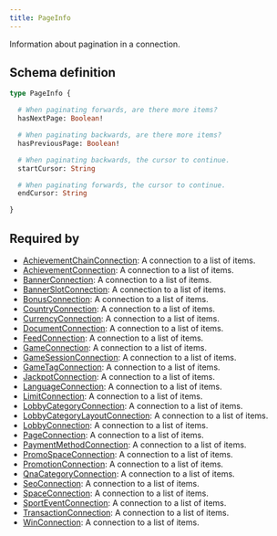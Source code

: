 ```yaml
---
title: PageInfo
---
```


Information about pagination in a connection.

## Schema definition
```graphql
type PageInfo {

  # When paginating forwards, are there more items?
  hasNextPage: Boolean! 

  # When paginating backwards, are there more items?
  hasPreviousPage: Boolean! 

  # When paginating backwards, the cursor to continue.
  startCursor: String 

  # When paginating forwards, the cursor to continue.
  endCursor: String 

}
```
## Required by
* [AchievementChainConnection](graphql/schema/achievementchainconnection.md): A connection to a list of items.
* [AchievementConnection](graphql/schema/achievementconnection.md): A connection to a list of items.
* [BannerConnection](graphql/schema/bannerconnection.md): A connection to a list of items.
* [BannerSlotConnection](graphql/schema/bannerslotconnection.md): A connection to a list of items.
* [BonusConnection](graphql/schema/bonusconnection.md): A connection to a list of items.
* [CountryConnection](graphql/schema/countryconnection.md): A connection to a list of items.
* [CurrencyConnection](graphql/schema/currencyconnection.md): A connection to a list of items.
* [DocumentConnection](graphql/schema/documentconnection.md): A connection to a list of items.
* [FeedConnection](graphql/schema/feedconnection.md): A connection to a list of items.
* [GameConnection](graphql/schema/gameconnection.md): A connection to a list of items.
* [GameSessionConnection](graphql/schema/gamesessionconnection.md): A connection to a list of items.
* [GameTagConnection](graphql/schema/gametagconnection.md): A connection to a list of items.
* [JackpotConnection](graphql/schema/jackpotconnection.md): A connection to a list of items.
* [LanguageConnection](graphql/schema/languageconnection.md): A connection to a list of items.
* [LimitConnection](graphql/schema/limitconnection.md): A connection to a list of items.
* [LobbyCategoryConnection](graphql/schema/lobbycategoryconnection.md): A connection to a list of items.
* [LobbyCategoryLayoutConnection](graphql/schema/lobbycategorylayoutconnection.md): A connection to a list of items.
* [LobbyConnection](graphql/schema/lobbyconnection.md): A connection to a list of items.
* [PageConnection](graphql/schema/pageconnection.md): A connection to a list of items.
* [PaymentMethodConnection](graphql/schema/paymentmethodconnection.md): A connection to a list of items.
* [PromoSpaceConnection](graphql/schema/promospaceconnection.md): A connection to a list of items.
* [PromotionConnection](graphql/schema/promotionconnection.md): A connection to a list of items.
* [QnaCategoryConnection](graphql/schema/qnacategoryconnection.md): A connection to a list of items.
* [SeoConnection](graphql/schema/seoconnection.md): A connection to a list of items.
* [SpaceConnection](graphql/schema/spaceconnection.md): A connection to a list of items.
* [SportEventConnection](graphql/schema/sporteventconnection.md): A connection to a list of items.
* [TransactionConnection](graphql/schema/transactionconnection.md): A connection to a list of items.
* [WinConnection](graphql/schema/winconnection.md): A connection to a list of items.
